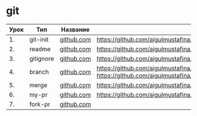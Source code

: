 # git

| Урок | Тип               | Название  | Ссылка                     |
| ---- | ----------------- | --------- | -------------------------- |
| 1.   |  git-init  | [github.com](./git-init/)  |https://github.com/aigulmustafina/jusan/commit/63c070cb734cc94ad14b95593b6992b9e89c7d2a
| 2.   |  readme    | [github.com](./readme/)    | https://github.com/aigulmustafina/jusan/commit/b54d2d866437d01a5dcfb56459f0be4d0d9f695e
| 3.   |  gitignore | [github.com](./gitignore/) | https://github.com/aigulmustafina/jusan/commit/551374d3a90cd40ab973ef21655ee73b15149173
| 4.   |  branch    | [github.com](./branch/)    | https://github.com/aigulmustafina/jusan/commit/a17b7b6b22ec0dfd84ca6f451d70ad66c61050ab https://github.com/aigulmustafina/jusan/commit/e70995c2cc4abdf88f4be729eaf735126455c3db
| 5.   |  merge     | [github.com](./merge/)     | https://github.com/aigulmustafina/jusan/commit/e70995c2cc4abdf88f4be729eaf735126455c3db
| 6.   |  my-pr     | [github.com](./my-pr/)     | https://github.com/aigulmustafina/jusan/pull/1
| 7.   |  fork-pr   | [github.com](./fork-pr/)   |
